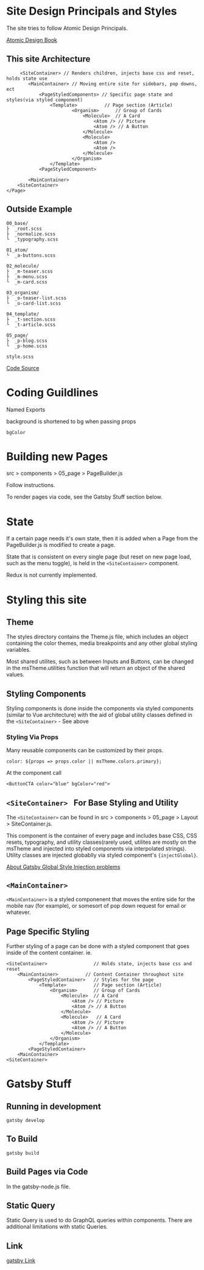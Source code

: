 # Site Design Principals and Styles

The site tries to follow Atomic Design Principals.

[Atomic Design Book](http://atomicdesign.bradfrost.com/table-of-contents/)

## This site Architecture
```                      
     <SiteContainer> // Renders children, injects base css and reset, holds state use
        <MainContainer> // Moving entire site for sidebars, pop downs, ect
            <PageStyledComponents> // Specific page state and styles(via styled component)
                <Template>          // Page section (Article)
                        <Organism>      // Group of Cards
                            <Molecule>  // A Card
                                <Atom /> // Picture
                                <Atom /> // A Button
                            </Molecule>
                            <Molecule>   
                                <Atom /> 
                                <Atom /> 
                            </Molecule>
                        </Organism>
                </Template>
            <PageStyledComponent>
        
        <MainContainer>
    <SiteContainer> 
</Page>
```


## Outside Example

```
00_base/
├  _root.scss
├  _normalize.scss
└  _typography.scss

01_atom/
└  _a-buttons.scss

02_molecule/
├  _m-teaser.scss
├  _m-menu.scss
└  _m-card.scss

03_organism/
├  _o-teaser-list.scss
└  _o-card-list.scss

04_template/
├  _t-section.scss
└  _t-article.scss

05_page/
├  _p-blog.scss
└  _p-home.scss

style.scss
```
[Code Source](https://www.lullabot.com/articles/bem-atomic-design-a-css-architecture-worth-loving)

# Coding Guildlines
Named Exports 

background is shortened to bg when passing props
```
bgColor
```

# Building new Pages 

src > components > 05_page > PageBuilder.js 

Follow instructions. 

To render pages via code, see the Gatsby Stuff section below.

# State
If a certain page needs it's own state, then it is added when a Page from the PageBuilder.js is modified to create a page.

State that is consistent on every single page (but reset on new page load, such as the menu toggle), is held in the `<SiteContainer>` component.

Redux is not currently implemented. 

# Styling this site
## Theme
The styles directory contains the Theme.js file, which includes an object containing the color themes, media breakpoints and any other global styling variables.

Most shared utilites, such as between Inputs and Buttons, can be changed in the msTheme.utilities function that will return an object of the shared values. 

## Styling Components 
Styling components is done inside the components via styled components (similar to Vue architecture) with the aid of global utility classes defined in the `<SiteContainer>` - See above

### Styling Via Props 

Many reusable components can be customized by their props. 

```
color: ${props => props.color || msTheme.colors.primary};
```
At the component call 
```
<ButtonCTA color="blue" bgColor="red">
```



## `<SiteContainer> ` For Base Styling and Utility
The `<SiteContainer>` can be found in src > components > 05_page > Layout > SiteContainer.js.

This component is the container of every page and includes base CSS, CSS resets, typography, and utility classes(rarely used, utilites are mostly on the msTheme and injected into styled components via interpolated strings). Utility classes are injected globablly via styled component's `{injectGlobal}`.

[About Gatsby Global Style Injection problems](https://github.com/gatsbyjs/gatsby/issues/7413)

## `<MainContainer>`
`<MainContainer>` is a styled componenent that moves the entire side for the mobile nav (for example), or somesort of pop down request for email or whatever.

## Page Specific Styling

Further styling of a page can be done with a styled component that goes inside of the content container. ie. 
```
<SiteContainer>                 // Holds state, injects base css and reset
    <MainContainer>          // Content Container throughout site
        <PageStyledContainer>   // Styles for the page
            <Template>          // Page section (Article)
                <Organism>      // Group of Cards
                    <Molecule>  // A Card
                        <Atom /> // Picture
                        <Atom /> // A Button
                    </Molecule>
                    <Molecule>   // A Card
                        <Atom /> // Picture
                        <Atom /> // A Button
                    </Molecule>
                </Organism>
            </Template>
        <PageStyledContainer>
    <MainContainer>
<SiteContainer> 
```


# Gatsby Stuff 

## Running in development
`gatsby develop`

## To Build
`gatsby build`

## Build Pages via Code 

In the gatsby-node.js file.

## Static Query 
Static Query is used to do GraphQL queries within components. There are additional limitations with static Queries.

## Link 
[gatsby Link](https://www.gatsbyjs.org/docs/gatsby-link/)

